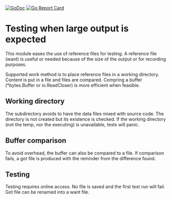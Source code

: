 [![GoDoc](https://godoc.org/github.com/iWdGo/testingfiles?status.svg)](https://godoc.org/github.com/iWdGo/testingfiles)
[![Go Report Card](https://goreportcard.com/badge/github.com/iwdgo/testingfiles)](https://goreportcard.com/report/github.com/iwdgo/testingfiles)

# Testing when large output is expected

This module eases the use of reference files for testing.
A reference file (want) is useful or needed because of the size of the output or for recording purposes.

Supported work method is to place reference files in a working directory.
Content is put in a file and files are compared.
Compring a buffer (*bytes.Buffer or io.ReadCloser) is more efficient when feasible.

## Working directory

The subdirectory avoids to have the data files mixed with source code.
The directory is not created but its existence is checked.
If the working directory (not the temp, nor the executing) is unavailable,
tests will panic.

## Buffer comparison

To avoid overhead, the buffer can also be compared to a file.
If comparison fails, a got file is produced with the reminder from the difference found.

## Testing

Testing requires online access. No file is saved and the first test run will fail.
Got file can be renamed into a want file.  